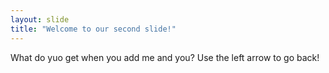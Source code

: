 ```yaml
---
layout: slide
title: "Welcome to our second slide!"
---
```

What do yuo get when you add me and you?
Use the left arrow to go back!
